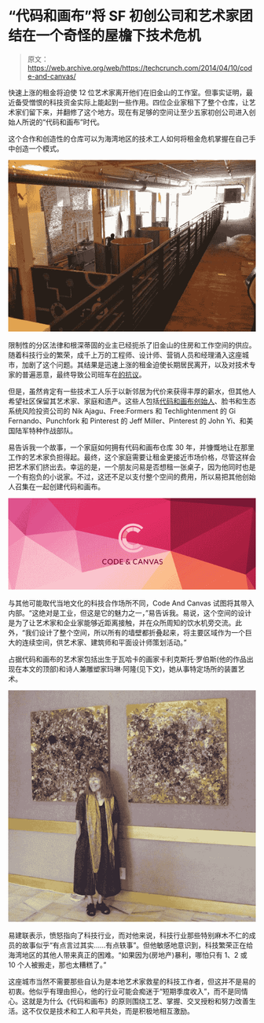 # “代码和画布”将 SF 初创公司和艺术家团结在一个奇怪的屋檐下技术危机

> 原文：<https://web.archive.org/web/https://techcrunch.com/2014/04/10/code-and-canvas/>

快速上涨的租金将迫使 12 位艺术家离开他们在旧金山的工作室。但事实证明，最近备受憎恨的科技资金实际上能起到一些作用。四位企业家租下了整个仓库，让艺术家们留下来，并翻修了这个地方。现在有足够的空间让至少五家初创公司进入创始人所说的“代码和画布”时代。

这个合作和创造性的仓库可以为海湾地区的技术工人如何将租金危机掌握在自己手中创造一个模式。

![10010178_840383085978298_8008090192270638233_o](img/6c074a98811a435119f08c6900d799e6.png)

限制性的分区法律和根深蒂固的业主已经扼杀了旧金山的住房和工作空间的供应。随着科技行业的繁荣，成千上万的工程师、设计师、营销人员和经理涌入这座城市，加剧了这个问题。其结果是迅速上涨的租金迫使长期居民离开，以及对技术专家的普遍恶意，最终导致公司班车在[的抗议](https://web.archive.org/web/20221007221859/https://beta.techcrunch.com/2014/01/24/it-doesnt-have-to-be-this-way/)。

但是，虽然肯定有一些技术工人乐于以新邻居为代价来获得丰厚的薪水，但其他人希望社区保留其艺术家、家庭和遗产。这些人包括[代码和画布创始人](https://web.archive.org/web/20221007221859/http://www.codeandcanvas.org/founding-team/)、脸书和生态系统风险投资公司的 Nik Ajagu、Free:Formers 和 Techlightenment 的 Gi Fernando、Punchfork 和 Pinterest 的 Jeff Miller、Pinterest 的 John Yi、和美国陆军特种作战部队。

易告诉我一个故事，一个家庭如何拥有代码和画布仓库 30 年，并慷慨地让在那里工作的艺术家负担得起。最终，这个家庭需要让租金更接近市场价格，尽管这样会把艺术家们挤出去。幸运的是，一个朋友问易是否想租一张桌子，因为他同时也是一个有抱负的小说家。不过，这还不足以支付整个空间的费用，所以易把其他创始人召集在一起创建代码和画布。

![10172701_10153918797450136_3890607502709899867_n](img/8fb1cab47d4cfe764ec29201b84be146.png)

与其他可能取代当地文化的科技合作场所不同，Code And Canvas 试图将其带入内部。“这绝对是工业，但这是它的魅力之一，”易告诉我。易说，这个空间的设计是为了让艺术家和企业家能够近距离接触，并在众所周知的饮水机旁交流。此外，“我们设计了整个空间，所以所有的墙壁都折叠起来，将主要区域作为一个巨大的连续空间，供艺术家、建筑师和平面设计师策划活动。”

占据代码和画布的艺术家包括出生于瓦哈卡的画家卡利克斯托·罗伯斯(他的作品出现在本文的顶部)和诗人兼雕塑家玛琳·阿隆(见下文)，她从事特定场所的装置艺术。

![1015300_840344269315513_5425364212525440234_o](img/8854f094552c4390a525cb9b0e4485ba.png)

易建联表示，愤怒指向了科技行业，而对他来说，科技行业那些特别麻木不仁的成员的故事似乎“有点言过其实……有点轶事”。但他敏感地意识到，科技繁荣正在给海湾地区的其他人带来真正的困难。“如果因为(房地产)暴利，哪怕只有 1、2 或 10 个人被搬走，那也太糟糕了。”

这座城市当然不需要那些自认为是本地艺术家救星的科技工作者，但这并不是易的初衷。他似乎有理由担心，他的行业可能会痴迷于“短期季度收入”，而不是同情心。这就是为什么《代码和画布》的原则围绕工艺、掌握、交叉授粉和努力改善生活。这不仅仅是技术和工人和平共处，而是积极地相互激励。